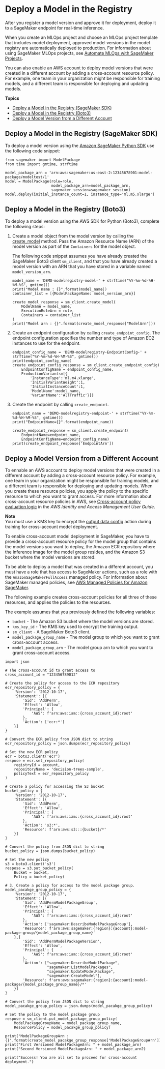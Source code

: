 # Deploy a Model in the Registry<a name="model-registry-deploy"></a>

After you register a model version and approve it for deployment, deploy it to a SageMaker endpoint for real\-time inference\.

When you create an MLOps project and choose an MLOps project template that includes model deployment, approved model versions in the model registry are automatically deployed to production\. For information about using SageMaker MLOps projects, see [Automate MLOps with SageMaker Projects](sagemaker-projects.md)\.

You can also enable an AWS account to deploy model versions that were created in a different account by adding a cross\-account resource policy\. For example, one team in your organization might be responsible for training models, and a different team is responsible for deploying and updating models\.

**Topics**
+ [Deploy a Model in the Registry \(SageMaker SDK\)](#model-registry-deploy-smsdk)
+ [Deploy a Model in the Registry \(Boto3\)](#model-registry-deploy-api)
+ [Deploy a Model Version from a Different Account](#model-registry-deploy-xaccount)

## Deploy a Model in the Registry \(SageMaker SDK\)<a name="model-registry-deploy-smsdk"></a>

To deploy a model version using the [Amazon SageMaker Python SDK](https://sagemaker.readthedocs.io) use the following code snippet:

```
from sagemaker import ModelPackage
from time import gmtime, strftime

model_package_arn = 'arn:aws:sagemaker:us-east-2:12345678901:model-package/modeltest/1'
model = ModelPackage(role=role, 
                     model_package_arn=model_package_arn, 
                     sagemaker_session=sagemaker_session)
model.deploy(initial_instance_count=1, instance_type='ml.m5.xlarge')
```

## Deploy a Model in the Registry \(Boto3\)<a name="model-registry-deploy-api"></a>

To deploy a model version using the AWS SDK for Python \(Boto3\), complete the following steps:

1. Create a model object from the model version by calling the [create\_model](https://boto3.amazonaws.com/v1/documentation/api/latest/reference/services/sagemaker.html#SageMaker.Client.create_model) method\. Pass the Amazon Resource Name \(ARN\) of the model version as part of the `Containers` for the model object\.

   The following code snippet assumes you have already created the SageMaker Boto3 client `sm_client`, and that you have already created a model version with an ARN that you have stored in a variable named `model_version_arn`\.

   ```
   model_name = 'DEMO-modelregistry-model-' + strftime("%Y-%m-%d-%H-%M-%S", gmtime())
   print("Model name : {}".format(model_name))
   container_list = [{ModelPackageName: model_version_arn}]
   
   create_model_response = sm_client.create_model(
       ModelName = model_name,
       ExecutionRoleArn = role,
       Containers = container_list
   )
   print("Model arn : {}".format(create_model_response["ModelArn"]))
   ```

1. Create an endpoint configuration by calling `create_endpoint_config`\. The endpoint configuration specifies the number and type of Amazon EC2 instances to use for the endpoint\.

   ```
   endpoint_config_name = 'DEMO-modelregistry-EndpointConfig-' + strftime("%Y-%m-%d-%H-%M-%S", gmtime())
   print(endpoint_config_name)
   create_endpoint_config_response = sm_client.create_endpoint_config(
       EndpointConfigName = endpoint_config_name,
       ProductionVariants=[{
           'InstanceType':'ml.m4.xlarge',
           'InitialVariantWeight':1,
           'InitialInstanceCount':1,
           'ModelName':model_name,
           'VariantName':'AllTraffic'}])
   ```

1. Create the endpoint by calling `create_endpoint`\.

   ```
   endpoint_name = 'DEMO-modelregistry-endpoint-' + strftime("%Y-%m-%d-%H-%M-%S", gmtime())
   print("EndpointName={}".format(endpoint_name))
   
   create_endpoint_response = sm_client.create_endpoint(
       EndpointName=endpoint_name,
       EndpointConfigName=endpoint_config_name)
   print(create_endpoint_response['EndpointArn'])
   ```

## Deploy a Model Version from a Different Account<a name="model-registry-deploy-xaccount"></a>

To ennable an AWS account to deploy model versions that were created in a different account by adding a cross\-account resource policy\. For example, one team in your organization might be responsible for training models, and a different team is responsible for deploying and updating models\. When you create these resource policies, you apply the policy to the specific resource to which you want to grant access\. For more information about cross\-account resource policies in AWS, see [Cross\-account policy evaluation logic](https://docs.aws.amazon.com/IAM/latest/UserGuide/reference_policies_evaluation-logic-cross-account.html) in the *AWS Identity and Access Management User Guide*\.

**Note**  
You must use a KMS key to encrypt the [output data config](https://docs.aws.amazon.com/sagemaker/latest/APIReference/API_OutputDataConfig.html) action during training for cross\-account model deployment\.

To enable cross\-account model deployment in SageMaker, you have to provide a cross\-account resource policy for the model group that contains the model versions you want to deploy, the Amazon ECR repository where the inference image for the model group resides, and the Amazon S3 bucket where the model versions are stored\.

To be able to deploy a model that was created in a different account, you must have a role that has access to SageMaker actions, such as a role with the `AmazonSageMakerFullAccess` managed policy\. For information about SageMaker managed policies, see [AWS Managed Policies for Amazon SageMaker](security-iam-awsmanpol.md)\.

The following example creates cross\-account policies for all three of these resources, and applies the policies to the resources\.

The example assumes that you previously defined the following variables:
+ `bucket` \- The Amazon S3 bucket where the model versions are stored\.
+ `kms_key_id` \- The KMS key used to encrypt the training output\.
+ `sm_client` \- A SageMaker Boto3 client\.
+ `model_package_group_name` \- The model group to which you want to grant cross\-account access\.
+ `model_package_group_arn` \- The model group arn to which you want to grant cross\-account access\.

```
import json

# The cross-account id to grant access to
cross_account_id = "123456789012"

# Create the policy for access to the ECR repository
ecr_repository_policy = {
    'Version': '2012-10-17',
    'Statement': [{
        'Sid': 'AddPerm',
        'Effect': 'Allow',
        'Principal': {
            'AWS': f'arn:aws:iam::{cross_account_id}:root'
        },
        'Action': ['ecr:*']
    }]
}

# Convert the ECR policy from JSON dict to string
ecr_repository_policy = json.dumps(ecr_repository_policy)

# Set the new ECR policy
ecr = boto3.client('ecr')
respose = ecr.set_repository_policy(
    registryId = account,
    repositoryName = 'decision-trees-sample',
    policyText = ecr_repository_policy
)

# Create a policy for accessing the S3 bucket
bucket_policy = {
    'Version': '2012-10-17',
    'Statement': [{
        'Sid': 'AddPerm',
        'Effect': 'Allow',
        'Principal': {
            'AWS': f'arn:aws:iam::{cross_account_id}:root'
        },
        'Action': 's3:*',
        'Resource': f'arn:aws:s3:::{bucket}/*'
    }]
}

# Convert the policy from JSON dict to string
bucket_policy = json.dumps(bucket_policy)

# Set the new policy
s3 = boto3.client('s3')
respose = s3.put_bucket_policy(
    Bucket = bucket,
    Policy = bucket_policy)

# 3. Create a policy for access to the model package group.
model_pacakge_group_policy = {
    'Version': '2012-10-17',
    'Statement': [{
        'Sid': 'AddPermModelPackageGroup',
        'Effect': 'Allow',
        'Principal': {
            'AWS': f'arn:aws:iam::{cross_account_id}:root'
        },
        'Action': ['sagemaker:DescribeModelPackageGroup'],
        'Resource': f'arn:aws:sagemaker:{region}:{account}:model-package-group/{model_package_group_name}'
    },{
        'Sid': 'AddPermModelPackageVersion',
        'Effect': 'Allow',
        'Principal': {
            'AWS': f'arn:aws:iam::{cross_account_id}:root'
        },
        'Action': ["sagemaker:DescribeModelPackage",
                   "sagemaker:ListModelPackages",
                   "sagemaker:UpdateModelPackage",
                   "sagemaker:CreateModel"],
        'Resource': f'arn:aws:sagemaker:{region}:{account}:model-package/{model_package_group_name}/*'
    }]
}

# Convert the policy from JSON dict to string
model_pacakge_group_policy = json.dumps(model_pacakge_group_policy)

# Set the policy to the model package group
respose = sm_client.put_model_package_group_policy(
    ModelPackageGroupName = model_package_group_name,
    ResourcePolicy = model_pacakge_group_policy)

print('ModelPackageGroupArn : {}'.format(create_model_pacakge_group_response['ModelPackageGroupArn']))
print("First Versioned ModelPackageArn: " + model_package_arn)
print("Second Versioned ModelPackageArn: " + model_package_arn2)

print("Success! You are all set to proceed for cross-account deployment.")
```